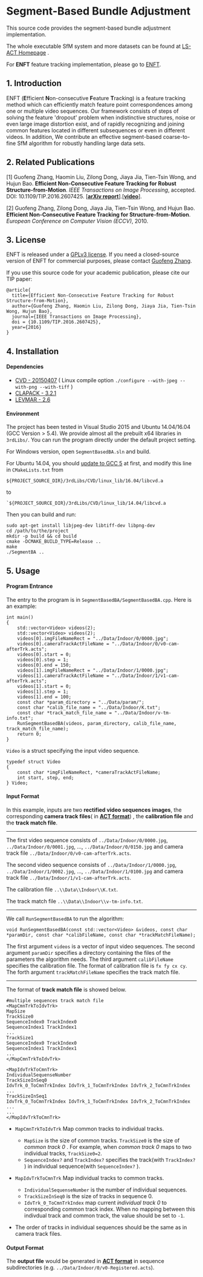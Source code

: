 # Segment-Based Bundle Adjustment

This source code provides the segment-based bundle adjustment implementation. 

The whole executable SfM system and more datasets can be found at [LS-ACT Homepage](http://www.zjucvg.net/ls-acts/ls-acts.html) .

For **ENFT** feature tracking implementation, please go to [ENFT](https://github.com/HaominLiu/ENFT).

## 1. Introduction

ENFT (**E**fficient **N**on-consecutive **F**eature **T**racking) is a feature tracking method which can efficiently match feature point correspondences among one or multiple video sequences. Our framework consists of steps of solving the feature 'dropout' problem when indistinctive structures, noise or even large image distortion exist, and of rapidly recognizing and joining common features located in different subsequences or even in different videos. In addition, We contribute an effective segment-based coarse-to-fine SfM algorithm for robustly handling large data sets.

## 2. Related Publications

[1] Guofeng Zhang, Haomin Liu, Zilong Dong, Jiaya Jia, Tien-Tsin Wong, and Hujun Bao. **Efficient Non-Consecutive Feature Tracking for Robust Structure-from-Motion**. *IEEE Transactions on Image Processing*, accepted. DOI: 10.1109/TIP.2016.2607425. [**[arXiv report](http://arxiv.org/abs/1510.08012)**].[[**video**](http://www.cad.zju.edu.cn/home/gfzhang/projects/tracking/featuretracking/ENFT-video.wmv)].

[2] Guofeng Zhang, Zilong Dong, Jiaya Jia, Tien-Tsin Wong, and Hujun Bao. **Efficient Non-Consecutive Feature Tracking for Structure-from-Motion**. *European Conference on Computer Vision (ECCV)*, 2010.

## 3. License

ENFT is released under a [GPLv3 license](http://choosealicense.com/licenses/gpl-3.0/). If you need a closed-source version of ENFT for commercial purposes, please contact [Guofeng Zhang](mailto:zhangguofeng@cad.zju.edu.cn).

If you use this source code for your academic publication, please cite our TIP paper:

	@article{
	  title={Efficient Non-Consecutive Feature Tracking for Robust Structure-from-Motion},
	  author={Guofeng Zhang, Haomin Liu, Zilong Dong, Jiaya Jia, Tien-Tsin Wong, Hujun Bao},
	  journal={IEEE Transactions on Image Processing},
	  doi = {10.1109/TIP.2016.2607425},
	  year={2016}
	}
## 4. Installation

#### Dependencies
- [CVD - 20150407](https://www.edwardrosten.com/cvd/)  ( Linux compile option `./configure --with-jpeg --with-png --with-tiff` )
- [CLAPACK - 3.2.1](http://www.netlib.org/clapack/)
- [LEVMAR - 2.6](http://www.ics.forth.gr/~lourakis/levmar/)

#### Environment

The project has been tested in Visual Studio 2015 and Ubuntu 14.04/16.04 (GCC Version > 5.4). We provide almost all the prebuilt x64 libraries in `3rdLibs/`. You can run the program directly under the default project setting.

For Windows version, open `SegmentBasedBA.sln` and build.

For Ubuntu 14.04, you should [update to GCC 5](https://gist.github.com/beci/2a2091f282042ed20cda) at first, and modify this line in `CMakeLists.txt` from
```
${PROJECT_SOURCE_DIR}/3rdLibs/CVD/linux_lib/16.04/libcvd.a
```
to 

```
`${PROJECT_SOURCE_DIR}/3rdLibs/CVD/linux_lib/14.04/libcvd.a
```

Then you can build and run: 

```
sudo apt-get install libjpeg-dev libtiff-dev libpng-dev
cd /path/to/the/project
mkdir -p build && cd build
cmake -DCMAKE_BUILD_TYPE=Release ..
make
./SegmentBA ..
```

## 5. Usage

#### Program Entrance	

The entry to the program is in `SegmentBasedBA/SegmentBasedBA.cpp`. Here is an example:

	int main()
	{
	    std::vector<Video> videos(2);
	    std::vector<Video> videos(2);
	    videos[0].imgFileNameRect = "../Data/Indoor/0/0000.jpg";
	    videos[0].cameraTrackActFileName = "../Data/Indoor/0/v0-cam-afterTrk.acts";
	    videos[0].start = 0;
	    videos[0].step = 1;
	    videos[0].end = 150;
	    videos[1].imgFileNameRect = "../Data/Indoor/1/0000.jpg";
	    videos[1].cameraTrackActFileName = "../Data/Indoor/1/v1-cam-afterTrk.acts";
	    videos[1].start = 0;
	    videos[1].step = 1;
	    videos[1].end = 100;
	    const char *param_directory = "../Data/param/";
	    const char *calib_file_name = "../Data/Indoor/K.txt";
	    const char *track_match_file_name = "../Data/Indoor/v-tm-info.txt";
	    RunSegmentBasedBA(videos, param_directory, calib_file_name, track_match_file_name);
		return 0;
	}
`Video` is a struct specifying the input video sequence.

	typedef struct Video
	{
		const char *imgFileNameRect, *cameraTrackActFileName;
		int start, step, end;
	} Video;
#### Input Format

In this example, inputs are two **rectified video sequences images**, the corresponding **camera track files**( in [**ACT format**](http://www.zjucvg.net/download/ACT_File_Format.pdf)) , the **calibration file** and the **track match file**. 

-----

The first video sequence consists of `../Data/Indoor/0/0000.jpg`, `../Data/Indoor/0/0001.jpg`, ..., `../Data/Indoor/0/0150.jpg`  and camera track file `../Data/Indoor/0/v0-cam-afterTrk.acts`. 

The second video sequence consists of `../Data/Indoor/1/0000.jpg`, `../Data/Indoor/1/0002.jpg`, ..., `../Data/Indoor/1/0100.jpg` and camera track file `../Data/Indoor/1/v1-cam-afterTrk.acts`.  

The calibration file `..\\Data\\Indoor\\K.txt`.

The track match file `..\\Data\\Indoor\\v-tm-info.txt`.

----

We call `RunSegmentBasedBA` to run the algorithm:

	void RunSegmentBasedBA(const std::vector<Video> &videos, const char *paramDir, const char *calibFileName, const char *trackMatchFileName);
The first argument `videos` is a vector of input video sequences. The second argument `paramDir` specifies a directory containing the files of the parameters the algorithm needs. The third argument `calibFileName` specifies the calibration file. The format of calibration file is `fx fy cx cy`. The forth argument `trackMatchFileName` specifies the track match file.

----

The format of **track match file** is showed below.

```
#multiple sequences track match file
<MapCmnTrkToIdvTrk>
MapSize
TrackSize0
SequenceIndex0 TrackIndex0
SequenceIndex1 TrackIndex1
...
TrackSize1
SequenceIndex0 TrackIndex0
SequenceIndex1 TrackIndex1
...
</MapCmnTrkToIdvTrk>

<MapIdvTrkToCmnTrk>
IndividualSequenseNumber
TrackSizeInSeq0
IdvTrk_0_ToCmnTrkIndex IdvTrk_1_ToCmnTrkIndex IdvTrk_2_ToCmnTrkIndex ...
TrackSizeInSeq1
IdvTrk_0_ToCmnTrkIndex IdvTrk_1_ToCmnTrkIndex IdvTrk_2_ToCmnTrkIndex ...
...
</MapIdvTrkToCmnTrk>
```

- `MapCmnTrkToIdvTrk` Map common tracks to individual tracks. 

	- `MapSize` is the size of common tracks. `TrackSize0` is the size of *common track 0* . For example, when *common track 0* maps to two individual tracks, `TrackSize0=2`. 
	- `SequenceIndex?` and `TrackIndex?` specifies the track(with `TrackIndex?` ) in individual sequence(with `SequenceIndex?` ).

- `MapIdvTrkToCmnTrk` Map individual tracks to common tracks.
	-  `IndividualSequenseNumber` is the number of individual sequences.
	- `TrackSizeInSeq0` is the size of tracks in sequence 0. 
	- `IdvTrk_0_ToCmnTrkIndex` map current *individual track 0* to corresponding common track index. When no mapping between this indivdual track and common track, the value should be set to `-1`.

- The order of tracks in individual sequences should be the same as in camera track files.

#### Output Format

The **output file** would be generated in [**ACT format**](http://www.zjucvg.net/download/ACT_File_Format.pdf)  in sequence subdirectories (e.g. `../Data/Indoor/0/v0-Registered.acts`).
